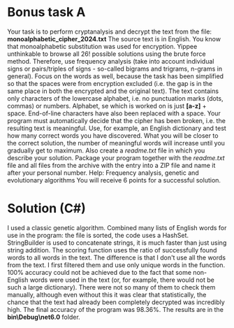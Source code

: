 # Bonus task A
Your task is to perform cryptanalysis and decrypt the text from the file: **monoalphabetic_cipher_2024.txt**
The source text is in English. You know that monoalphabetic substitution was used for encryption. Yippee
unthinkable to browse all 26! possible solutions using the brute force method. Therefore, use frequency
analysis (take into account individual signs or pairs/triples of signs - so-called bigrams and trigrams,
n-grams in general).
Focus on the words as well, because the task has been simplified so that the spaces were from encryption
excluded (i.e. the gap is in the same place in both the encrypted and the original text). The text contains only
characters of the lowercase alphabet, i.e. no punctuation marks (dots, commas) or numbers. Alphabet, se
which is worked on is just **[a\-z]** + space. End-of-line characters have also been replaced with a space.
Your program must automatically decide that the cipher has been broken, i.e. the resulting text is
meaningful. Use, for example, an English dictionary and test how many correct words you have discovered. What you will be
closer to the correct solution, the number of meaningful words will increase until you gradually get to
maximum.
Also create a *readme.txt* file in which you describe your solution.
Package your program together with the *readme.txt* file and all files from the archive with the entry
into a ZIP file and name it after your personal number.
Help: Frequency analysis, genetic and evolutionary algorithms
You will receive 6 points for a successful solution.

# Solution (C#)
I used a classic genetic algorithm.
Combined many lists of English words for use in the program: the file is sorted, the code uses a HashSet.
StringBuilder is used to concatenate strings, it is much faster than just using string addition.
The scoring function uses the ratio of successfully found words to all words in the text. The difference is that I don't use all the words from the text. I first filtered them and use only unique words in the function.
100% accuracy could not be achieved due to the fact that some non-English words were used in the text (or, for example, there would not be such a large dictionary). There were not so many of them to check them manually, although even without this it was clear that statistically, the chance that the text had already been completely decrypted was incredibly high. The final accuracy of the program was 98.36%.
The results are in the **bin\Debug\net6.0** folder.